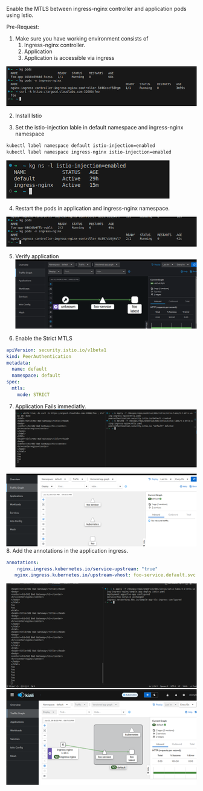 Enable the MTLS between ingress-nginx controller and application pods using Istio. 

Pre-Request:
1. Make sure you have working environment consists of 
    1. Ingress-nginx controller. 
    2. Application 
    3. Application is accessible via ingress 

![pods_withtout_istio](1.pods_without_istio.png)

2. Install Istio 

3. Set the istio-injection lable in default namespace and ingress-nginx namespace
```bash
kubectl label namespace default istio-injection=enabled
kubectl label namespace ingress-nginx istio-injection=enabled
```
![namespace_labels](3.namespace_labels.png)

4. Restart the pods in application and ingress-nginx namespace. 

![pods_with_istio](4.pods_with_istio.png)

5. Verify application 
![app_without_mtls](5.kiali_status.png)


6. Enable the Strict MTLS  
```yaml
apiVersion: security.istio.io/v1beta1
kind: PeerAuthentication
metadata:
  name: default
  namespace: default
spec:
  mtls:
    mode: STRICT

```
7. Application Fails immediatly. 
![application_fails](6.apps_with_istio.png)

![application_fail](7.kiali_fail.png)
8. Add the annotations in the application ingress. 
```yaml
annotations:
    nginx.ingress.kubernetes.io/service-upstream: "true"
   nginx.ingress.kubernetes.io/upstream-vhost: foo-service.default.svc.cluster.local

```
![application_stauts](8.ingress_annoations.png)
![ingress-application-mtls](8.kiali_ingress.png)

